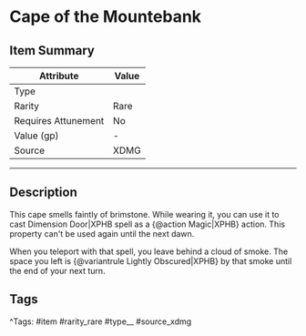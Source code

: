 # Cape of the Mountebank

## Item Summary

| Attribute            | Value                        |
|----------------------|------------------------------|
| Type                 |   |
| Rarity               | Rare             |
| Requires Attunement  | No                |
| Value (gp)           | -    |
| Source               | XDMG |

---

## Description

This cape smells faintly of brimstone. While wearing it, you can use it to cast Dimension Door|XPHB spell as a {@action Magic|XPHB} action. This property can't be used again until the next dawn.

When you teleport with that spell, you leave behind a cloud of smoke. The space you left is {@variantrule Lightly Obscured|XPHB} by that smoke until the end of your next turn.

## Tags

^Tags: #item #rarity_rare #type__ #source_xdmg